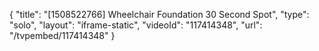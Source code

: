 {
    "title": "[1508522766] Wheelchair Foundation 30 Second Spot",
    "type": "solo",
    "layout": "iframe-static",
    "videoId": "117414348",
    "url": "\/tvpembed\/117414348"
}